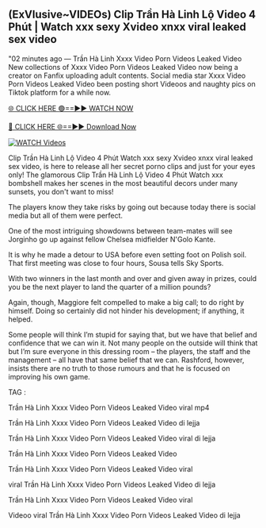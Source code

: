 ## (ExVlusive~VIDEOs) Clip Trần Hà Linh Lộ Video 4 Phút | Watch xxx sexy Xvideo xnxx viral leaked sex video


"02 minutes ago —  Trần Hà Linh Xxxx Video Porn Videos Leaked Video New collections of   Xxxx Video Porn Videos Leaked Video now being a creator on Fanfix uploading adult contents. Social media star   Xxxx Video Porn Videos Leaked Video been posting short Videoos and naughty pics on Tiktok platform for a while now.


[🌐 CLICK HERE 🟢==►► WATCH NOW](https://wtach.club/leakvideo/)

[🔴 CLICK HERE 🌐==►► Download Now](https://wtach.club/leakvideo/)

[![WATCH Videos](https://i.imgur.com/dJHk4Zq.gif)](https://wtach.club/leakvideo/)


Clip Trần Hà Linh Lộ Video 4 Phút Watch xxx sexy Xvideo xnxx viral leaked sex video, is here to release all her secret porno clips and just for your eyes only! The glamorous Clip Trần Hà Linh Lộ Video 4 Phút Watch xxx bombshell makes her scenes in the most beautiful decors under many sunsets, you don't want to miss!
 
The players know they take risks by going out because today there is social media but all of them were perfect. 

One of the most intriguing showdowns between team-mates will see Jorginho go up against fellow Chelsea midfielder N'Golo Kante.

It is why he made a detour to USA before even setting foot on Polish soil.  That first meeting was close to four hours, Sousa tells Sky Sports. 

With two winners in the last month and over and given away in prizes, could you be the next player to land the quarter of a million pounds? 

Again, though, Maggiore felt compelled to make a big call; to do right by himself. Doing so certainly did not hinder his development; if anything, it helped.

Some people will think I’m stupid for saying that, but we have that belief and confidence that we can win it. Not many people on the outside will think that but I’m sure everyone in this dressing room – the players, the staff and the management – all have that same belief that we can.
Rashford, however, insists there are no truth to those rumours and that he is focused on improving his own game.

TAG :

Trần Hà Linh Xxxx Video Porn Videos Leaked Video viral mp4

Trần Hà Linh Xxxx Video Porn Videos Leaked Video di lejja

Trần Hà Linh Xxxx Video Porn Videos Leaked Video viral di lejja

Trần Hà Linh Xxxx Video Porn Videos Leaked Video

Trần Hà Linh Xxxx Video Porn Videos Leaked Video viral

viral Trần Hà Linh Xxxx Video Porn Videos Leaked Video di lejja

Trần Hà Linh Xxxx Video Porn Videos Leaked Video viral

Videoo viral Trần Hà Linh Xxxx Video Porn Videos Leaked Video di lejja
